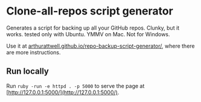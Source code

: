 # Clone-all-repos script generator

Generates a script for backing up all your GitHub repos. Clunky, but it works. tested only with Ubuntu. YMMV on Mac. Not for Windows.

Use it at [arthurattwell.github.io/repo-backup-script-generator/](https://arthurattwell.github.io/repo-backup-script-generator/), where there are more instructions.

## Run locally

Run `ruby -run -e httpd . -p 5000` to serve the page at [http://127.0.0.1:5000/](http://127.0.0.1:5000/).
